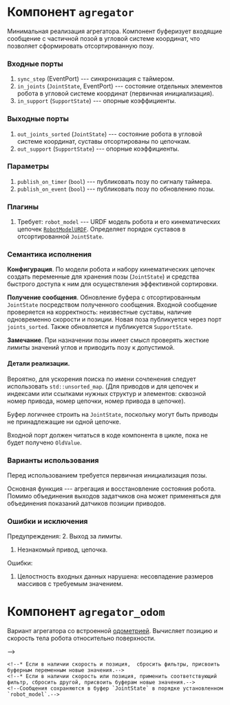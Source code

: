 Компонент `agregator`
================

Минимальная реализация агрегатора. Компонент буферизует входящие сообщение с частичной позой в угловой системе координат,
что позволяет сформировать отсортированную позу.

### Входные порты

1. `sync_step` (EventPort) --- синхронизация с таймером.
1. `in_joints` (`JointState`, EventPort) --- состояние отдельных элементов робота в угловой системе координат (первичная инициализация).
1. `in_support` (`SupportState`) --- опорные коэффициенты. 

### Выходные порты

1. `out_joints_sorted` (`JointState`) --- состояние робота в угловой системе координат, суставы отсортированы по цепочкам.
1. `out_support` (`SupportState`) --- опорные коэффициенты.

### Параметры

1. `publish_on_timer` (`bool`) --- публиковать позу по сигналу таймера.
1. `publish_on_event` (`bool`) --- публиковать позу по обновлению позы.


### Плагины

1. Требует: `robot_model` --- URDF модель робота и его кинематических цепочек [`RobotModelURDF`](components-kinematics). 
    Определяет порядок суставов в отсортированной `JointState`.


### Семантика исполнения

**Конфигурация**. По модели робота и набору кинематических цепочек создать переменные для хранения позы (`JointState`) 
и средства быстрого доступа к ним для осуществления эффективной сортировки.

**Получение сообщения**. Обновление буфера с отсортированным `JointState` посредством полученного сообщения. 
Входной сообщение проверяется на корректность: неизвестные суставы, наличие одновременно скорости и позиции. 
Новая поза публикуется через порт `joints_sorted`. Также обновляется и публикуется `SupportState`.

**Замечание**. При назначении позы имеет смысл проверять жесткие лимиты значений углов и приводить позу к допустимой.

#### Детали реализации.

Вероятно, для ускорения поиска по имени сочленения следует использовать `std::unsorted_map`. 
(Для приводов и для цепочек и индексами или ссылками нужных структур и элементов: сквозной номер привода, номер цепочки, номер привода в цепочке).

Буфер логичнее строить на `JointState`, поскольку могут быть приводы не принадлежащие ни одной цепочке. 

Входной порт должен читаться в коде компонента в цикле, пока не будет получено `OldValue`.

### Варианты использования

Перед использованием требуется первичная инициализация позы.  

Основная функция --- агрегация и восстановление состояния робота. 
Помимо объединения выходов задатчиков она может применяться для объединения показаний датчиков позиции приводов.

### Ошибки и исключения

Предупреждения:
2. Выход за лимиты.
1. Незнакомый привод, цепочка.

Ошибки:
1. Целостность входных данных нарушена: несовпадение размеров массивов с требуемым значением.


Компонент `agregator_odom`
========================

Вариант агрегатора со встроенной [одометрией](components-odometry-fake). Вычисляет позицию и скорость тела робота относительно поверхности.


<!--Компонент `agregator_gait_sync` (не нужен)-->
<!--================-->

<!--Сложная реализация агрегатора с интегрирование, дифференцированием и интерполяцией.-->

<!--### Входные порты-->

<!--1. `in_joints` (`JointState`, EventPort) --- состояние отдельных элементов робота в угловой системе координат (первичная инициализация).-->
<!--1. `in_support` (`SupportState`) --- опорные коэффициенты. -->
<!--2. `sync` (`TimerEvent`, EventPort) --- синхронизация, извещение о конце цикла управления. -->

<!--### Выходные порты-->

<!--1. `out_joints_sorted` (`JointState`) --- состояние робота в угловой системе координат, суставы отсортированы по цепочкам.-->
<!--1. `out_support` (`SupportState`) --- опорные коэффициенты.-->

<!--### Параметры-->

<!--1. `quad_method` (`string`) --- метод численного интегрирования.-->
<!--1. `diff_method` (`string`) --- метод численного дифференцирования.-->
<!--1. `update_method` (`string`) --- метод обновления элементов буфера позы, для которых не было получено нового значения (опционально).-->
<!---->-->
<!--### Плагины-->

<!--1. Требует: `robot_model` --- URDF модель робота и его кинематических цепочек (`RobotModelURDF`)-->

<!--### Семантика исполнения-->

<!--**Конфигурация**. По модели робота и набору кинематических цепочек создать переменные для хранения позы (`JointState`) -->
<!--и средства быстрого доступа к ним для осуществления эффективной сортировки.-->

<!--**Получение сообщения `sync`**. Изменить номер текущего цикла, применить метод `update` для для всех фильтров. -->
<!--Предсказать будущие значения элементов буфера позы в зависимости от политики `update_method`. -->
<!--Это позволяет получить сразу значения "по умолчанию" для координат, которые не будут обновлены.-->

<!--**Замечание**. Политика обновления `update_method` по `sync` стояний приводов может быть разная. -->
<!--* Сохранение предыдущего значения.-->
<!--* Сохранение предыдущего значения позиции с обнулением скорости.-->
<!--* Интерполяция позиции, используя скорость. -->
<!--* Плавное торможение.-->
<!--На первом этапе имеет смысл ограничится первым методом.-->

<!--**Получение сообщения**. Общий алгоритм обработки сообщения следующий:-->
<!--1. Проверить корректность номера цикла: должно равняться текущему или ноль (отсутствует).-->
<!--2. Для каждого сустава:-->
    <!--* Если в наличии скорость и позиция,  сбросить фильтры, присвоить буферным переменным новые значения.-->
    <!--* Если в наличии скорость или позиция, применить соответствующий фильтр, сбросить другой, присвоить буферам новые значения.-->
    <!--Сообщения сохраняются в буфер `JointState` в порядке установленном `robot_model`.-->
<!--3. Обработать момент `effort`, если присутствует.-->
<!--4. Обработать `SupportState`.-->
<!--5. Обновить выходные порты.-->

<!--**Замечание**. Поскольку компонент содержит динамические элементы (интеграторы и дифференциаторы), то необходима привязка к реальному времени.-->
<!--Это решается введением порта `sync`. Альтернативный вариант --- слежение за сменой номеров цикла управления во входящих сообщениях.-->

<!--**Замечание**. При назначении позы имеет смысл проверять жесткие лимиты значений углов и приводить позу к допустимой.-->

<!--#### Детали реализации.-->

<!--Вероятно, для ускорения поиска по имени сочленения следует использовать `std::unsorted_map`. -->
<!--(Для приводов и для цепочек и индексами или ссылками нужных структур и элементов: сквозной номер привода, номер цепочки, номер привода в цепочке).-->

<!--Буфер логичнее строить на `JointState`, поскольку могут быть приводы не принадлежащие ни одной цепочке. -->

<!--Входной порт должен читаться в коде компонента в цикле, пока не будет получено `OldValue`.-->

<!--### Варианты использования-->

<!--Перед использованием требуется первичная инициализация позы.  -->

<!--Основная функция --- агрегация и восстановление состояния робота. -->
<!--Помимо объединения выходов задатчиков она может применяться для объединения показаний датчиков позиции приводов.-->

<!--### Ошибки и исключения-->

<!--Предупреждения:-->
<!--1. Несогласование цикла управления.-->
<!--2. Выход за лимиты.-->
<!--1. Незнакомый привод, цепочка.-->

<!--Ошибки:-->
<!--1. Целостность входных данных нарушена: несовпадение размеров массивов с требуемым значением.-->
